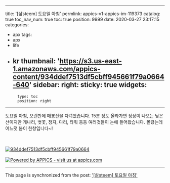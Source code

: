 
---
title: '[삶steem] 토요일 아침'
permlink: appics-v1-appics-im-119373
catalog: true
toc_nav_num: true
toc: true
position: 9999
date: 2020-03-27 23:17:15
categories:
- apx
tags:
- apx
- life
- kr
thumbnail: 'https://s3.us-east-1.amazonaws.com/appics-content/934ddef7513df5cbff945661f79a0664-640'
sidebar:
    right:
        sticky: true
widgets:
    -
        type: toc
        position: right
---


토요일 아침, 오랜만에 매봉산을 다녀왔습니다. 
15분 정도 올라가면 정상이 나오는 낮은 산이지만 
개나리, 벚꽃, 정자, 다리, 타워 등등 여러것들이 눈에 들어왔습니다. 
몰랐는데 어느덧 봄이 한창입니다~!


<br/><br/>[![934ddef7513df5cbff945661f79a0664](https://s3.us-east-1.amazonaws.com/appics-content/934ddef7513df5cbff945661f79a0664-640)](https://appics.com/referenced.html?ref=steemit.com&type=image&id=119373&url=https://s3.us-east-1.amazonaws.com/appics-content/934ddef7513df5cbff945661f79a0664-640&caption=%ED%86%A0%EC%9A%94%EC%9D%BC%20%EC%95%84%EC%B9%A8,%20%EC%98%A4%EB%9E%9C%EB%A7%8C%EC%97%90%20%EB%A7%A4%EB%B4%89%EC%82%B0%EC%9D%84%20%EB%8B%A4%EB%85%80%EC%99%94%EC%8A%B5%EB%8B%88%EB%8B%A4.%2015%EB%B6%84%20%EC%A0%95%EB%8F%84%20%EC%98%AC%EB%9D%BC%EA%B0%80%EB%A9%B4%20%EC%A0%95%EC%83%81%EC%9D%B4%20%EB%82%98%EC%98%A4%EB%8A%94%20%EB%82%AE%EC%9D%80%20%EC%82%B0%EC%9D%B4%EC%A7%80%EB%A7%8C%20%EA%B0%9C%EB%82%98%EB%A6%AC,%20%EB%B2%9A%EA%BD%83,%20%EC%A0%95%EC%9E%90,%20%EB%8B%A4%EB%A6%AC,%20%ED%83%80%EC%9B%8C%20%EB%93%B1%EB%93%B1%20%EC%97%AC%EB%9F%AC%EA%B2%83%EB%93%A4%EC%9D%B4%20%EB%88%88%EC%97%90%20%EB%93%A4%EC%96%B4%EC%99%94%EC%8A%B5%EB%8B%88%EB%8B%A4.%20%EB%AA%B0%EB%9E%90%EB%8A%94%EB%8D%B0%20%EC%96%B4%EB%8A%90%EB%8D%A7%20%EB%B4%84%EC%9D%B4%20%ED%95%9C%EC%B0%BD%EC%9E%85%EB%8B%88%EB%8B%A4~!&category=lifestyle&hashtags=life+kr&author=coreabeforekorea&profileImageUrl=https://s3.us-east-1.amazonaws.com/appics-content/profileImages/3201-1576493221495-640&permlink=appics-v1-appics-im-119373)<br/><br/>[![Powered by APPICS - visit us at appics.com](https://s3.eu-central-1.amazonaws.com/appics-staging/steemit_banner.gif)](https://appics.com/referenced.html?ref=steemit.com&type=image&id=119373&url=https://s3.us-east-1.amazonaws.com/appics-content/934ddef7513df5cbff945661f79a0664-640&caption=%ED%86%A0%EC%9A%94%EC%9D%BC%20%EC%95%84%EC%B9%A8,%20%EC%98%A4%EB%9E%9C%EB%A7%8C%EC%97%90%20%EB%A7%A4%EB%B4%89%EC%82%B0%EC%9D%84%20%EB%8B%A4%EB%85%80%EC%99%94%EC%8A%B5%EB%8B%88%EB%8B%A4.%2015%EB%B6%84%20%EC%A0%95%EB%8F%84%20%EC%98%AC%EB%9D%BC%EA%B0%80%EB%A9%B4%20%EC%A0%95%EC%83%81%EC%9D%B4%20%EB%82%98%EC%98%A4%EB%8A%94%20%EB%82%AE%EC%9D%80%20%EC%82%B0%EC%9D%B4%EC%A7%80%EB%A7%8C%20%EA%B0%9C%EB%82%98%EB%A6%AC,%20%EB%B2%9A%EA%BD%83,%20%EC%A0%95%EC%9E%90,%20%EB%8B%A4%EB%A6%AC,%20%ED%83%80%EC%9B%8C%20%EB%93%B1%EB%93%B1%20%EC%97%AC%EB%9F%AC%EA%B2%83%EB%93%A4%EC%9D%B4%20%EB%88%88%EC%97%90%20%EB%93%A4%EC%96%B4%EC%99%94%EC%8A%B5%EB%8B%88%EB%8B%A4.%20%EB%AA%B0%EB%9E%90%EB%8A%94%EB%8D%B0%20%EC%96%B4%EB%8A%90%EB%8D%A7%20%EB%B4%84%EC%9D%B4%20%ED%95%9C%EC%B0%BD%EC%9E%85%EB%8B%88%EB%8B%A4~!&category=lifestyle&hashtags=life+kr&author=coreabeforekorea&profileImageUrl=https://s3.us-east-1.amazonaws.com/appics-content/profileImages/3201-1576493221495-640&permlink=appics-v1-appics-im-119373)

- - -

This page is synchronized from the post: ['[삶steem] 토요일 아침'](https://steemit.com/@coreabeforekorea/appics-v1-appics-im-119373)
